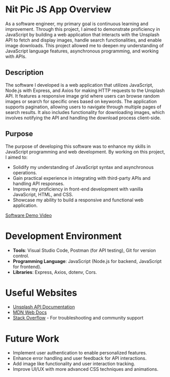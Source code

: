 # Nit Pic JS App Overview

As a software engineer, my primary goal is continuous learning and improvement. Through this project, I aimed to demonstrate proficiency in JavaScript by building a web application that interacts with the Unsplash API to fetch and display images, handle search functionalities, and enable image downloads. This project allowed me to deepen my understanding of JavaScript language features, asynchronous programming, and working with APIs.

## Description

The software I developed is a web application that utilizes JavaScript, Node.js with Express, and Axios for making HTTP requests to the Unsplash API. It features a responsive image grid where users can browse random images or search for specific ones based on keywords. The application supports pagination, allowing users to navigate through multiple pages of search results. It also includes functionality for downloading images, which involves notifying the API and handling the download process client-side.

## Purpose

The purpose of developing this software was to enhance my skills in JavaScript programming and web development. By working on this project, I aimed to:
- Solidify my understanding of JavaScript syntax and asynchronous operations.
- Gain practical experience in integrating with third-party APIs and handling API responses.
- Improve my proficiency in front-end development with vanilla JavaScript, HTML, and CSS.
- Showcase my ability to build a responsive and functional web application.

[Software Demo Video](https://youtu.be/pcPFfq3w6vs)

# Development Environment

- **Tools**: Visual Studio Code, Postman (for API testing), Git for version control.
- **Programming Language**: JavaScript (Node.js for backend, JavaScript for frontend).
- **Libraries**: Express, Axios, dotenv, Cors.

# Useful Websites

- [Unsplash API Documentation](https://unsplash.com/documentation)
- [MDN Web Docs](https://developer.mozilla.org/en-US/docs/Web/JavaScript)
- [Stack Overflow](https://stackoverflow.com/) - For troubleshooting and community support

# Future Work

- Implement user authentication to enable personalized features.
- Enhance error handling and user feedback for API interactions.
- Add image like functionality and user interaction tracking.
- Improve UI/UX with more advanced CSS techniques and animations.
